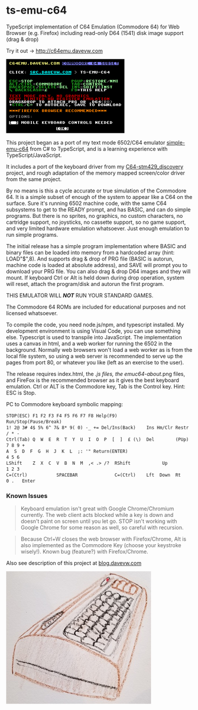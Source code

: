# ts-emu-c64
TypeScript implementation of C64 Emulation (Commodore 64) for Web Browser (e.g. Firefox)
including read-only D64 (1541) disk image support (drag & drop)

Try it out -> http://c64emu.davevw.com

![About ts-emu-c64](https://github.com/davervw/ts-emu-c64/raw/master/emuc64-about.png)

This project began as a port of my text mode 6502/C64 emulator [simple-emu-c64](https://github.com/davervw/simple-emu-c64) from C# to TypeScript, and is a learning experience with TypeScript/JavaScript.

It includes a port of the keyboard driver from my [C64-stm429_discovery](https://os.mbed.com/users/davervw/code/C64-stm429_discovery/) project, and rough adaptation of the memory mapped screen/color driver from the same project.

By no means is this a cycle accurate or true simulation of the Commodore 64.  It is a simple subset of enough of the system to appear like a C64 on the surface.  Sure it's running 6502 machine code, with the same C64 subsystems to get to the READY prompt, and has BASIC, and can do simple programs.  But there is no sprites, no graphics, no custom characters, no cartridge support, no joysticks, no cassette support, so no game support, and very limited hardware emulation whatsoever.  Just enough emulation to run simple programs.

The initial release has a simple program implementation where BASIC and binary files can be loaded into memory from a hardcoded array (hint: LOAD"$",8).  And supports drag & drop of PRG file (BASIC is autorun, machine code is loaded at absolute address), and SAVE will prompt you to download your PRG file.  You can also drag & drop D64 images and they will mount.   If keyboard Ctrl or Alt is held down during drop operation, system will reset, attach the program/disk and autorun the first program.

THIS EMULATOR WILL ***NOT*** RUN YOUR STANDARD GAMES.

The Commodore 64 ROMs are included for educational purposes and not licensed whatsoever.

To compile the code, you need node.js/npm, and typescript installed.  My development environment is using Visual Code, you can use something else.   Typescript is used to transpile into JavaScript.  The implementation uses a canvas in html, and a web worker for running the 6502 in the background.  Normally web browsers won't load a web worker as is from the local file system, so using a web server is recommended to serve up the pages from port 80, or whatever you like (left as an exercise to the user).

The release requires index.html, the *.js files, the emuc64-about*.png files, and FireFox is the recommended browser as it gives the best keyboard emulation.  Ctrl or ALT is the Commodore key, Tab is the Control key.  Hint: ESC is Stop.

PC to Commodore keyboard symbolic mapping:
  
    STOP(ESC) F1 F2 F3 F4 F5 F6 F7 F8 Help(F9)                   Run/Stop(Pause/Break)
    1! 2@ 3# 4$ 5% 6^ 7& 8* 9( 0) -_ += Del/Ins(Back)    Ins Hm/Clr Restr    / * -
    Ctrl(Tab) Q  W  E  R  T  Y  U  I  O  P  [  ]  £ (\)  Del        (PUp)  7 8 9 +
    A  S  D  F  G  H  J  K  L  ;: '" Return(ENTER)                         4 5 6
    LShift    Z  X  C  V  B  N  M  ,< .> /?  RShift            Up          1 2 3
    C=(Ctrl)           SPACEBAR              C=(Ctrl)    Lft  Down  Rt     0 .   Enter

### Known Issues ###

>Keyboard emulation isn't great with Google Chrome/Chromium currently.   The web client acts blocked while a key is down and doesn't paint on screen until you let go.  STOP isn't working with Google Chrome for some reason as well, so careful with recursion.

>Because Ctrl+W closes the web browser with Firefox/Chrome, Alt is also implemented as the Commodore Key (choose your keystroke wisely!).  Known bug (feature?) with Firefox/Chrome.

Also see description of this project at [blog.davevw.com](https://techwithdave.davevw.com/2020/07/commodore-64-running-in-web-browser.html)

![breadbin](https://github.com/davervw/ts-emu-c64/raw/master/breadbin.jpg)
